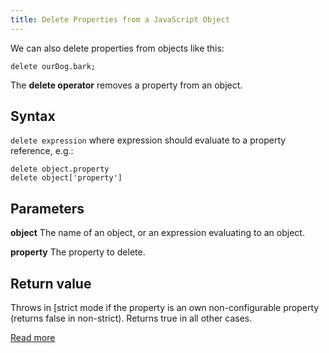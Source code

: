 ```yaml
---
title: Delete Properties from a JavaScript Object
---
```

We can also delete properties from objects like this:

    delete ourDog.bark;

The **delete operator** removes a property from an object.

## Syntax

`delete expression` where expression should evaluate to a property reference, e.g.:

    delete object.property
    delete object['property']

## Parameters

**object** The name of an object, or an expression evaluating to an object.

**property** The property to delete.

## Return value

Throws in [strict</a> mode if the property is an own non-configurable property (returns false in non-strict). Returns true in all other cases.

<a href='https://developer.mozilla.org/en-US/docs/Web/JavaScript/Reference/Operators/delete' target='_blank' rel='nofollow'>Read more</a>
